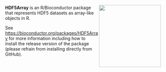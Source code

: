 [<img src="https://www.bioconductor.org/images/logo/jpg/bioconductor_logo_rgb.jpg" width="200" align="right"/>](https://bioconductor.org/)

**HDF5Array** is an R/Bioconductor package that represents HDF5 datasets as array-like objects in R.

See https://bioconductor.org/packages/HDF5Array for more information including how to install the release version of the package (please refrain from installing directly from GitHub).

